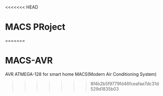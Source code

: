 <<<<<<< HEAD
# MACS PRoject
=======
# MACS-AVR
AVR ATMEGA-128 for smart home MACS(Modern Air Conditioning System)
>>>>>>> 8f4b2b5f9779fd46fceafae7dc31d529d1835b03
